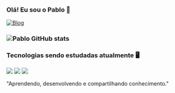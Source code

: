 
### Olá! Eu sou o Pablo 🤙

[![Blog](https://img.shields.io/badge/LinkedIn-0077B5?style=for-the-badge&logo=linkedin&logoColor=white)](https://www.linkedin.com/in/pablo-augusto-8536b2217/) 



### ![Pablo GitHub stats](https://github-readme-stats.vercel.app/api?username=pabloaugussto&show_icons=true&theme=radical)

### Tecnologias sendo estudadas atualmente 🖥️

![](https://img.shields.io/badge/HTML-239120?style=for-the-badge&logo=html5&logoColor=white) ![](https://img.shields.io/badge/CSS-239120?&style=for-the-badge&logo=css3&logoColor=white) ![]( https://img.shields.io/badge/Java-ED8B00?style=for-the-badge&logo=openjdk&logoColor=white) 

 "Aprendendo, desenvolvendo e compartilhando conhecimento."
